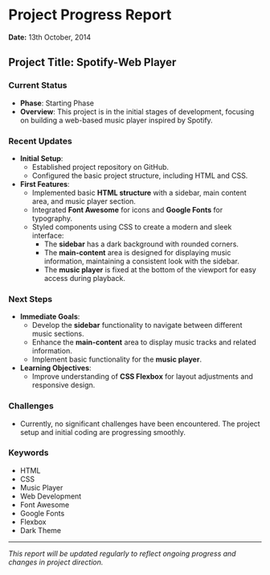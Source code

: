 # Project Progress Report

**Date:** 13th October, 2014

## Project Title: Spotify-Web Player

### Current Status

- **Phase**: Starting Phase
- **Overview**: This project is in the initial stages of development, focusing on building a web-based music player inspired by Spotify.

### Recent Updates

- **Initial Setup**:
  - Established project repository on GitHub.
  - Configured the basic project structure, including HTML and CSS.
- **First Features**:
  - Implemented basic **HTML structure** with a sidebar, main content area, and music player section.
  - Integrated **Font Awesome** for icons and **Google Fonts** for typography.
  - Styled components using CSS to create a modern and sleek interface:
    - The **sidebar** has a dark background with rounded corners.
    - The **main-content** area is designed for displaying music information, maintaining a consistent look with the sidebar.
    - The **music player** is fixed at the bottom of the viewport for easy access during playback.

### Next Steps

- **Immediate Goals**:
  - Develop the **sidebar** functionality to navigate between different music sections.
  - Enhance the **main-content** area to display music tracks and related information.
  - Implement basic functionality for the **music player**.
- **Learning Objectives**:
  - Improve understanding of **CSS Flexbox** for layout adjustments and responsive design.

### Challenges

- Currently, no significant challenges have been encountered. The project setup and initial coding are progressing smoothly.

### Keywords

- HTML
- CSS
- Music Player
- Web Development
- Font Awesome
- Google Fonts
- Flexbox
- Dark Theme

---

_This report will be updated regularly to reflect ongoing progress and changes in project direction._
